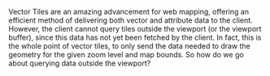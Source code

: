 
Vector Tiles are an amazing advancement for web mapping, offering an efficient method of delivering both vector and attribute data to the client. However, the client cannot query tiles outside the viewport (or the viewport buffer), since this data has not yet been fetched by the client. In fact, this is the whole point of vector tiles, to only send the data needed to draw the geometry for the given zoom level and map bounds. So how do we go about querying data outside the viewport? 


